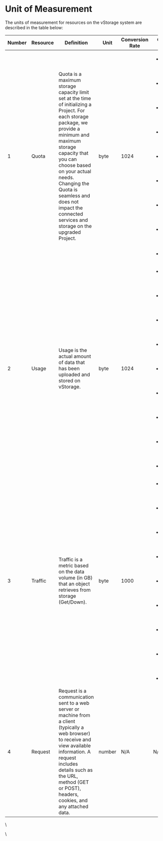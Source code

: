 # Unit of Measurement

The units of measurement for resources on the vStorage system are described in the table below:

| Number | Resource | Definition                                                                                                                                                                                                                                                                                                                      | Unit   | Conversion Rate | Conversion Details                                                                                                                                                                                                                                                                                                                      |
| ------ | -------- | ------------------------------------------------------------------------------------------------------------------------------------------------------------------------------------------------------------------------------------------------------------------------------------------------------------------------------- | ------ | --------------- | --------------------------------------------------------------------------------------------------------------------------------------------------------------------------------------------------------------------------------------------------------------------------------------------------------------------------------------- |
| 1      | Quota    | Quota is a maximum storage capacity limit set at the time of initializing a Project. For each storage package, we provide a minimum and maximum storage capacity that you can choose based on your actual needs. Changing the Quota is seamless and does not impact the connected services and storage on the upgraded Project. | byte   | 1024            | <ul><li>1 KB (Kilobyte) = 1024 byte</li><li>1 MB (Megabyte) = 1024^2 byte</li><li>1 GB (Gigabyte) = 1024^3 byte</li><li>1 TB (Terabyte) = 1024^4 byte</li><li>1 PB (Petabyte) = 1024^5 byte</li><li>1 EB (Exabyte) = 1024^6 byte </li><li>1 ZB (Zettabyte) = 1024^7 byte </li><li>1 YB (Yottabyte) = 1024^8 byte </li><li>...</li></ul> |
| 2      | Usage    | Usage is the actual amount of data that has been uploaded and stored on vStorage.                                                                                                                                                                                                                                               | byte   | 1024            | <ul><li>1 KB (Kilobyte) = 1024 byte</li><li>1 MB (Megabyte) = 1024^2 byte</li><li>1 GB (Gigabyte) = 1024^3 byte</li><li>1 TB (Terabyte) = 1024^4 byte</li><li>1 PB (Petabyte) = 1024^5 byte</li><li>1 EB (Exabyte) = 1024^6 byte </li><li>1 ZB (Zettabyte) = 1024^7 byte </li><li>1 YB (Yottabyte) = 1024^8 byte </li><li>...</li></ul> |
| 3      | Traffic  | Traffic is a metric based on the data volume (in GB) that an object retrieves from storage (Get/Down).                                                                                                                                                                                                                          | byte   | 1000            | <ul><li>1 KB (Kilobyte) = 1000 byte</li><li>1 MB (Megabyte) = 1000^2 byte</li><li>1 GB (Gigabyte) = 1000^3 byte</li><li>1 TB (Terabyte) = 1000^4 byte</li><li>1 PB (Petabyte) = 1000^5 byte</li><li>1 EB (Exabyte) = 1000^6 byte </li><li>1 ZB (Zettabyte) = 1000^7 byte </li><li>1 YB (Yottabyte) = 1000^8 byte </li><li>...</li></ul> |
| 4      | Request  | Request is a communication sent to a web server or machine from a client (typically a web browser) to receive and view available information. A request includes details such as the URL, method (GET or POST), headers, cookies, and any attached data.                                                                        | number | N/A             | N/A                                                                                                                                                                                                                                                                                                                                     |

\


\
